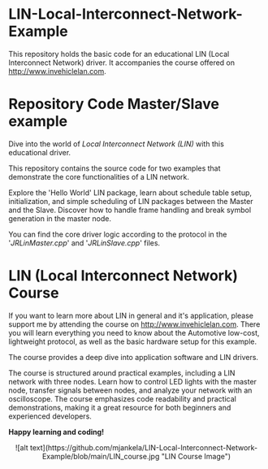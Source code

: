 # LIN-Local-Interconnect-Network-Example
This repository holds the basic code for an educational LIN (Local Interconnect Network) driver. It accompanies the course offered on http://www.invehiclelan.com.

# Repository Code Master/Slave example

Dive into the world of _Local Interconnect Network (LIN)_ with this educational driver. 

This repository contains the source code for two examples that demonstrate the core functionalities of a LIN network. 

Explore the 'Hello World' LIN package, learn about schedule table setup, initialization, and simple scheduling of LIN packages between the Master and the Slave. 
Discover how to handle frame handling and break symbol generation in the master node. 

You can find the core driver logic according to the protocol in the '_JRLinMaster.cpp_' and '_JRLinSlave.cpp_' files.

# LIN (Local Interconnect Network) Course

If you want to learn more about LIN in general and it's application, please support me by attending the course on http://www.invehiclelan.com.
There  you will learn everything you need to know about the Automotive low-cost, lightweight protocol, as well as the basic hardware setup for this example. 

The course provides a deep dive into application software and LIN drivers. 

The course is structured around practical examples, including a LIN network with three nodes. 
Learn how to control LED lights with the master node, transfer signals between nodes, and analyze your network with an oscilloscope. 
The course emphasizes code readability and practical demonstrations, making it a great resource for both beginners and experienced developers.

**Happy learning and coding!**

<p align="center">
![alt text](https://github.com/mjankela/LIN-Local-Interconnect-Network-Example/blob/main/LIN_course.jpg "LIN Course Image")
</p>


